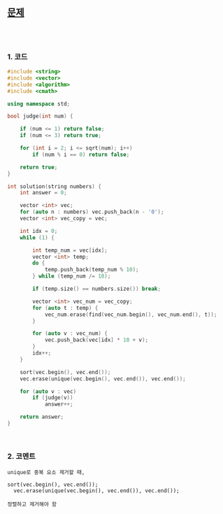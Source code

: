 [문제](https://programmers.co.kr/learn/courses/30/lessons/42839)
-------------------

<br>
<br>

### 1. 코드

```cpp
#include <string>
#include <vector>
#include <algorithm>
#include <cmath>

using namespace std;

bool judge(int num) {

	if (num <= 1) return false;
	if (num <= 3) return true;

	for (int i = 2; i <= sqrt(num); i++)
		if (num % i == 0) return false;

	return true;
}

int solution(string numbers) {
	int answer = 0;

	vector <int> vec;
	for (auto n : numbers) vec.push_back(n - '0');
	vector <int> vec_copy = vec;

	int idx = 0;
	while (1) {

		int temp_num = vec[idx];
		vector <int> temp;
		do {
			temp.push_back(temp_num % 10);
		} while (temp_num /= 10);

		if (temp.size() == numbers.size()) break;

		vector <int> vec_num = vec_copy;
		for (auto t : temp) {
			vec_num.erase(find(vec_num.begin(), vec_num.end(), t));
		}

		for (auto v : vec_num) {
			vec.push_back(vec[idx] * 10 + v);
		}
		idx++;
	}

	sort(vec.begin(), vec.end());
	vec.erase(unique(vec.begin(), vec.end()), vec.end());

	for (auto v : vec)
		if (judge(v))
			answer++;

	return answer;
}
```

<br>

### 2. 코멘트

    unique로 중복 요소 제거할 때, 
    
    sort(vec.begin(), vec.end());
	  vec.erase(unique(vec.begin(), vec.end()), vec.end());
    
    정렬하고 제거해야 함 
